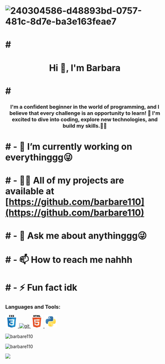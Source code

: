 # ![240304586-d48893bd-0757-481c-8d7e-ba3e163feae7](https://github.com/user-attachments/assets/4d997102-cf73-42ee-8863-87ab80353328)
# # <h1 align="center">Hi 👋, I'm Barbara</h1>
# # <h3 align="center">I'm a confident beginner in the world of programming, and I believe that every challenge is an opportunity to learn! 🩷 I'm excited to dive into coding, explore new technologies, and build my skills.🩷🩷</h3>

# # - 🔭 I’m currently working on **everythinggg😜**

# # - 👨‍💻 All of my projects are available at [https://github.com/barbare110](https://github.com/barbare110)

# # - 💬 Ask me about **anythinggg😜**

# # - 📫 How to reach me **nahhh**

# # - ⚡ Fun fact **idk**

<h3 align="left">Languages and Tools:</h3>
<p align="left"> <a href="https://www.w3schools.com/css/" target="_blank" rel="noreferrer"> <img src="https://raw.githubusercontent.com/devicons/devicon/master/icons/css3/css3-original-wordmark.svg" alt="css3" width="40" height="40"/> </a> <a href="https://git-scm.com/" target="_blank" rel="noreferrer"> <img src="https://www.vectorlogo.zone/logos/git-scm/git-scm-icon.svg" alt="git" width="40" height="40"/> </a> <a href="https://www.w3.org/html/" target="_blank" rel="noreferrer"> <img src="https://raw.githubusercontent.com/devicons/devicon/master/icons/html5/html5-original-wordmark.svg" alt="html5" width="40" height="40"/> </a> <a href="https://www.python.org" target="_blank" rel="noreferrer"> <img src="https://raw.githubusercontent.com/devicons/devicon/master/icons/python/python-original.svg" alt="python" width="40" height="40"/> </a> </p>

<p><img align="center" src="https://github-readme-stats.vercel.app/api/top-langs?username=barbare110&show_icons=true&locale=en&layout=compact" alt="barbare110" /></p>

<p><img align="center" src="https://github-readme-streak-stats.herokuapp.com/?user=barbare110&" alt="barbare110" /></p>

 <img src="https://github.com/punitkmryh/punitkmryh/raw/master/wave.svg" style="max-width: 100%;">
